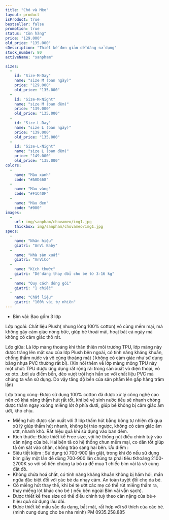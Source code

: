 ```yaml
---
title: "Chó và Mèo"
layout: product
isProduct: true
bestseller: false
promotion: true
status: "Còn hàng"
price: "129.000"
old_price: "135.000"
sDescription: "Thiết kế đơn giản dễ dàng sử dụng"
stock_number: 80
activeName: "sanpham"

sizes:
  -
    id: "Size-M-Day"
    name: "size M (ban ngày)"
    price: "129.000"
    old_price: "135.000"
  -
    id: "Size-M-Night"
    name: "size M (ban đêm)"
    price: "139.000"
    old_price: "135.000"
  -
    id: "Size-L-Day"
    name: "size L (ban ngày)"
    price: "139.000"
    old_price: "135.000"
  -
    id: "Size-L-Night"
    name: "size L (ban đêm)"
    price: "149.000"
    old_price: "135.000"
colors:
  -
    name: "Màu xanh"
    code: "#A0D468"
  -
    name: "Màu vàng"
    code: "#F1C40F"
  -
    name: "Màu đen"
    code: "#000"
images:
  -
    url: img/sanpham/chovameo/img1.jpg
    thickbox: img/sanpham/chovameo/img1.jpg
specs:
  -
    name: "Nhãn hiệu"
    giatri: "AnVi Baby"
  -
    name: "Nhà sản xuất"
    giatri: "AnViCo"
  -
    name: "Kích thước"
    giatri: "Dễ dàng thay đổi cho bé từ 3-16 kg"
  -
    name: "Quy cách đóng gói"
    giatri: "1 chiếc"
  -
    name: "Chất liệu"
    giatri: "100% vải tự nhiên"
---
```


- Bỉm vải: Bao gồm 3 lớp

Lớp ngoài: Chất liệu Plush( nhung lông 100% cotton) vô cùng mềm mại, mà không gây cảm giác nóng bức, giúp bé thoải mái, hoạt bát cả ngày mà không có cảm giác thô rát.

Lớp giữa: Là lớp màng thoáng khí thân thiên môi trường TPU, lớp màng này được tráng lên mặt sau của lớp Plush bên ngoài, có tính năng kháng khuẩn, chống thấm nước và vô cùng thoáng mát ( không có cảm giác như sử dụng bằng nhựa PVC thường rất bí).
(Xin nói thêm về lớp màng mỏng TPU này một chút: TPU được ứng dụng rất rộng rãi trong sản xuất vỏ điện thoại, vỏ xe oto…bởi ưu điểm bền, dẻo vượt trội hơn hẳn so với chất liệu PVC mà chúng ta vẫn sử dụng. Do vậy tăng độ bền của sản phẩm lên gấp hàng trăm lần)

Lớp trong cùng: Được sử dụng 100% cotton đã được xử lý công nghệ cao nên có khả năng thấm hút rất tốt, khi bé vệ sinh nước tiểu sẽ nhanh chóng được thấm ngay xuống miếng lót ở phía dưới, giúp bé không bị cảm giác ẩm ướt, khó chịu.

- Miếng hút: được sản xuất với 3 lớp thấm hút bằng bông tự nhiện đã qua xử lý giúp thấm hút nhanh, không bị trào ngược, không có cảm giác ẩm ướt, nhanh khô. Rất hiệu quả khi sử dụng vào ban đêm.
- Kích thước: Được thiết kế Free size, với hệ thống nút điều chỉnh tuỳ vào cân nặng của bé. Hai bên tã có hệ thống chun mềm mại, co dãn tốt giúp tã ôm sát vào chân, chống trào sang hai bên.
Ưu điểm :
- Siêu tiết kiệm : Sử dụng từ 700-900 lần giặt, trong khi đó nếu sử dụng bỉm giấy một lần để dùng 700-900 lần chúng ta phải tiêu tkhoảng 2100-2700K so với số tiền chúng ta bỏ ra để mua 1 chiếc bỉm vải là vô cùng đắt đỏ.
- Không chứa hoá chất, có tính năng kháng khuẩn không bị hăm hôi, mẩn ngứa đăc biệt đối với các bé da nhạy cảm. An toàn tuyệt đối cho da bé.
- Có miếng hút thay thế, khi bé tè ướt các mẹ có thể rút miếng thấm ra, thay miếng lót khác cho bé ( nếu bên ngoài Bỉm vải vẫn sạch).
- Được thiết kế free size có thể điều chình tuỳ theo cân nặng của bé-> hiệu quả sử dụng lâu dài.
- Được thiết kế mầu sắc đa dạng, bắt mặt, rất hợp với sở thích của các bé. (minh cung dung cho be nha minh) PM 0935.258.885
